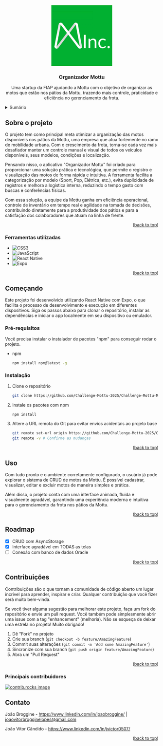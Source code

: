 <!-- Improved compatibility of back to top link: See: https://github.com/othneildrew/Best-README-Template/pull/73 -->
<a id="readme-top"></a>
<!--
*** Thanks for checking out the Best-README-Template. If you have a suggestion
*** that would make this better, please fork the repo and create a pull request
*** or simply open an issue with the tag "enhancement".
*** Don't forget to give the project a star!
*** Thanks again! Now go create something AMAZING! :D
-->



<!-- PROJECT SHIELDS -->
<!--
*** I'm using markdown "reference style" links for readability.
*** Reference links are enclosed in brackets [ ] instead of parentheses ( ).
*** See the bottom of this document for the declaration of the reference variables
*** for contributors-url, forks-url, etc. This is an optional, concise syntax you may use.
*** https://www.markdownguide.org/basic-syntax/#reference-style-links
-->

<!-- PROJECT LOGO -->
<br />
<div align="center">
  <a href="https://github.com/github_username/repo_name">
    <img src="./assets/icon.png" alt="Logo" width="200" height="200">
  </a>

<h3 align="center">Organizador Mottu</h3>

  <p align="center">
    Uma startup da FIAP ajudando a Mottu com o objetivo de organizar as motos que estão nos pátios da Mottu, trazendo mais controle, praticidade e eficiência no gerenciamento da frota.
  </p>
</div>



<!-- TABLE OF CONTENTS -->
<details>
  <summary>Sumário</summary>
  <ol>
    <li>
      <a href="#about-the-project">Sobre o projeto</a>
      <ul>
        <li><a href="#built-with">Ferramentas utilizadas</a></li>
      </ul>
    </li>
    <li>
      <a href="#getting-started">Começando</a>
      <ul>
        <li><a href="#prerequisites">Pré-requisitos</a></li>
        <li><a href="#installation">Instalação</a></li>
      </ul>
    </li>
    <li><a href="#usage">Uso</a></li>
    <li><a href="#roadmap">Roadmap</a></li>
    <li><a href="#contributing">Contribuições</a></li>
    <li><a href="#contributing">Criadores</a></li>
    <li><a href="#contact">Contato</a></li>
    <li><a href="#acknowledgments">Acknowledgments</a></li>
  </ol>
</details>



<!-- ABOUT THE PROJECT -->
## Sobre o projeto

O projeto tem como principal meta otimizar a organização das motos disponíveis nos pátios da Mottu, uma empresa que atua fortemente no ramo de mobilidade urbana. Com o crescimento da frota, torna-se cada vez mais desafiador manter um controle manual e visual de todos os veículos disponíveis, seus modelos, condições e localização.

Pensando nisso, o aplicativo "Organizador Mottu" foi criado para proporcionar uma solução prática e tecnológica, que permite o registro e visualização das motos de forma rápida e intuitiva. A ferramenta facilita a categorização por modelo (Sport, Pop, Elétrica, etc.), evita duplicidade de registros e melhora a logística interna, reduzindo o tempo gasto com buscas e conferências físicas.

Com essa solução, a equipe da Mottu ganha em eficiência operacional, controle de inventário em tempo real e agilidade na tomada de decisões, contribuindo diretamente para a produtividade dos pátios e para a satisfação dos colaboradores que atuam na linha de frente.

<p align="right">(<a href="#readme-top">back to top</a>)</p>



### Ferramentas utilizadas

* ![CSS3](https://img.shields.io/badge/css3-%231572B6.svg?style=for-the-badge&logo=css3&logoColor=white)
* ![JavaScript](https://img.shields.io/badge/javascript-%23323330.svg?style=for-the-badge&logo=javascript&logoColor=%23F7DF1E)
* ![React Native](https://img.shields.io/badge/react_native-%2320232a.svg?style=for-the-badge&logo=react&logoColor=%2361DAFB)
* ![Expo](https://img.shields.io/badge/expo-1C1E24?style=for-the-badge&logo=expo&logoColor=#D04A37)

<p align="right">(<a href="#readme-top">back to top</a>)</p>



<!-- GETTING STARTED -->
## Começando

Este projeto foi desenvolvido utilizando React Native com Expo, o que facilita o processo de desenvolvimento e execução em diferentes dispositivos. Siga os passos abaixo para clonar o repositório, instalar as dependências e iniciar o app localmente em seu dispositivo ou emulador.

### Pré-requisitos

Você precisa instalar o instalador de pacotes "npm" para conseguir rodar o projeto.
* npm
  ```sh
  npm install npm@latest -g
  ```

### Instalação

1. Clone o repositório
   ```sh
   git clone https://github.com/Challenge-Mottu-2025/Challenge-Mottu-Mobile.git
   ```
2. Instale os pacotes com npm
   ```sh
   npm install
   ```
3. Altere a URL remota do Git para evitar envios acidentais ao projeto base
   ```sh
   git remote set-url origin https://github.com/Challenge-Mottu-2025/Challenge-Mottu-Mobile.git
   git remote -v # Confirme as mudanças
   ```

<p align="right">(<a href="#readme-top">back to top</a>)</p>



<!-- USAGE EXAMPLES -->
## Uso

Com tudo pronto e o ambiente corretamente configurado, o usuário já pode explorar o sistema de CRUD de motos da Mottu. É possível cadastrar, visualizar, editar e excluir motos de maneira simples e prática.

Além disso, o projeto conta com uma interface animada, fluida e visualmente agradável, garantindo uma experiência moderna e intuitiva para o gerenciamento da frota nos pátios da Mottu.



<p align="right">(<a href="#readme-top">back to top</a>)</p>



<!-- ROADMAP -->
## Roadmap

- [x] CRUD com AsyncStorage
- [x] Interface agradável em TODAS as telas
- [ ] Conexão com banco de dados Oracle

<p align="right">(<a href="#readme-top">back to top</a>)</p>



<!-- CONTRIBUTING -->
## Contribuições

Contribuições são o que tornam a comunidade de código aberto um lugar incrível para aprender, inspirar e criar. Qualquer contribuição que você fizer será muito bem-vinda.

Se você tiver alguma sugestão para melhorar este projeto, faça um fork do repositório e envie um pull request. Você também pode simplesmente abrir uma issue com a tag "enhancement" (melhoria).
Não se esqueça de deixar uma estrela no projeto! Muito obrigado!

1. Dê "Fork" no projeto
2. Crie sua branch (`git checkout -b feature/AmazingFeature`)
3. Commit suas alterações (`git commit -m 'Add some AmazingFeature'`)
4. Sincronize com sua branch (`git push origin feature/AmazingFeature`)
5. Abra um "Pull Request"

<p align="right">(<a href="#readme-top">back to top</a>)</p>

### Principais contribuidores

<a href="https://github.com/Challenge-Mottu-2025/Challenge-Mottu-Mobile/graphs/contributors">
  <img src="https://contrib.rocks/image?repo=Challenge-Mottu-2025/Challenge-Mottu-Mobile" alt="contrib.rocks image" />
</a>

<!-- CONTACT -->
## Contato

João Broggine - https://www.linkedin.com/in/joaobroggine/ | joaovitorbrogginelopes@gmail.com

João Vitor Cândido - https://www.linkedin.com/in/jvictor0507/

<p align="right">(<a href="#readme-top">back to top</a>)</p>
